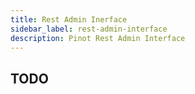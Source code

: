```yaml
---
title: Rest Admin Inerface
sidebar_label: rest-admin-interface
description: Pinot Rest Admin Interface
---
```


## TODO